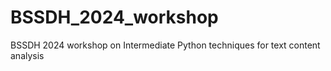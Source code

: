 # BSSDH_2024_workshop
BSSDH 2024 workshop on Intermediate Python techniques for text content analysis
